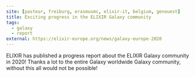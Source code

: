 ```yaml
---
site: [pasteur, freiburg, erasmusmc, elixir-it, belgium, genouest]
title: Exciting progress in the ELIXIR Galaxy community
tags:
  - galaxy
  - report
external: https://elixir-europe.org/news/galaxy-europe-2020
---
```


ELIXIR has published a progress report about the ELIXIR Galaxy community in 2020!
Thanks a lot to the entire Galaxy worldwide Galaxy community, without this all would not be possible!
